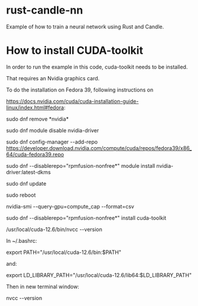 # rust-candle-nn
Example of how to train a neural network using Rust and Candle.

# How to install CUDA-toolkit
In order to run the example in this code, cuda-toolkit needs to be installed.

That requires an Nvidia graphics card.

To do the installation on Fedora 39, following instructions on

https://docs.nvidia.com/cuda/cuda-installation-guide-linux/index.html#fedora:

sudo dnf remove \*nvidia\*

sudo dnf module disable nvidia-driver

sudo dnf config-manager --add-repo https://developer.download.nvidia.com/compute/cuda/repos/fedora39/x86_64/cuda-fedora39.repo

sudo dnf --disablerepo="rpmfusion-nonfree*" module install nvidia-driver:latest-dkms

sudo dnf update

sudo reboot

nvidia-smi --query-gpu=compute_cap --format=csv

sudo dnf --disablerepo="rpmfusion-nonfree*" install cuda-toolkit

/usr/local/cuda-12.6/bin/nvcc --version

In ~/.bashrc:

export PATH="/usr/local/cuda-12.6/bin:$PATH"

and:

export LD_LIBRARY_PATH="/usr/local/cuda-12.6/lib64:$LD_LIBRARY_PATH"

Then in new terminal window:

nvcc --version
